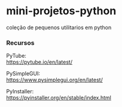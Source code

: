 # mini-projetos-python
coleção de pequenos utilitarios em python

### Recursos

PyTube:         
https://pytube.io/en/latest/

PySimpleGUI:    
https://www.pysimplegui.org/en/latest/

PyInstaller:    
https://pyinstaller.org/en/stable/index.html
